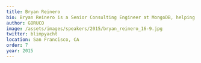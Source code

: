 ```yaml
---
title: Bryan Reinero
bio: Bryan Reinero is a Senior Consulting Engineer at MongoDB, helping users optimize MongoDB for scale and performance. Prior to his work as a Consulting Engineer, Bryan contributor to the Java Driver for MongoDB. Earlier Bryan was Software Engineering Manager at Valueclick, leading the design and development of large scale online marketing applications for advertising, retargeting, real-time bidding and campaign optimization. Earlier still, Bryan specialized in software for embedded systems at Ricoh Corporation. Bryan also developed data analysis, signal processing and aeroacoustic research software at the Experimental Physics Branch of Ames Research Center.
author: GORUCO
image: /assets/images/speakers/2015/bryan_reinero_16-9.jpg
twitter: blimpyacht
location: San Francisco, CA
order: 7
year: 2015
---
```


